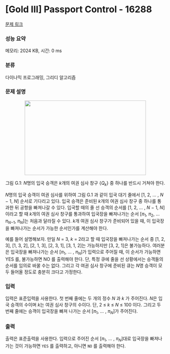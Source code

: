 # [Gold III] Passport Control - 16288 

[문제 링크](https://www.acmicpc.net/problem/16288) 

### 성능 요약

메모리: 2024 KB, 시간: 0 ms

### 분류

다이나믹 프로그래밍, 그리디 알고리즘

### 문제 설명

<p style="text-align: center;"><img alt="" src="https://upload.acmicpc.net/f56b312b-9138-4a89-a26b-ae3c0be0b1d1/-/preview/" style="width: 382px; height: 234px;"></p>

<p style="text-align: center;">그림 G.1: <em>N</em>명의 입국 승객은 <em>k</em>개의 여권 심사 창구 {<em>Q</em><sub><em>k</em></sub>} 중 하나를 반드시 거쳐야 한다.</p>

<p><em>N</em>명의 입국 승객이 여권 심사를 위하여 그림 G.1 과 같이 입국 대기 줄에서 [1, 2, … , <em>N</em> − 1, <em>N</em>] 순서로 기다리고 있다. 입국 승객은 준비된 <em>k</em>개의 여권 심사 창구 중 하나를 통과한 뒤 공항을 빠져나갈 수 있다. 입국할 때의 줄 선 승객의 순서를 [1, 2, … , <em>N</em> − 1, <em>N</em>]이라고 할 때 <em>k</em>개의 여권 심사 창구를 통과하여 입국장을 빠져나가는 순서 [<em>π</em><sub>1</sub>, <em>π</em><sub>2</sub>, … <em>π</em><sub><em>N</em>−1</sub>, <em>π</em><sub><em>N</em></sub>]는 처음과 달라질 수 있다. <em>k</em>개 여권 심사 창구가 준비되어 있을 때, 이 입국장을 빠져나가는 순서가 가능한 순서인가를 계산해야 한다.</p>

<p>예를 들어 설명해보자. 만일 <em>N</em> = 3, <em>k</em> = 2라고 할 때 입국장을 빠져나가는 순서 중 [1, 2, 3], [1, 3, 2], [2, 1, 3], [2, 3, 1], [3, 1, 2]는 가능하지만 [3, 2, 1]은 불가능하다. 여러분은 입국장을 빠져나가는 순서 [<em>π</em><sub>1</sub>, … , <em>π</em><sub><em>N</em></sub>]가 입력으로 주어질 때, 이 순서가 가능하면 YES 를, 불가능하면 NO 를 출력해야 한다. 단, 특정 큐에 줄을 선 상황에서는 승객들의 순서를 임의로 바꿀 수는 없다. 그리고 각 여권 심사 창구에 준비된 큐는 <em>N</em>명 승객이 모두 들어올 정도로 충분히 크다고 가정한다.</p>

### 입력 

 <p>입력은 표준입력을 사용한다. 첫 번째 줄에는 두 개의 정수 <em>N</em> 과 <em>k</em> 가 주어진다. <em>N</em>은 입국 승객의 수이며 <em>k</em>는 여권 심사 창구의 수이다. 단, 2 ≤ <em>k</em> ≤ <em>N</em> ≤ 100 이다. 그리고 두 번째 줄에는 승객이 입국장을 빠져 나가는 순서 [<em>π</em><sub>1</sub>, … , <em>π</em><sub><em>N</em></sub>]가 주어진다.</p>

### 출력 

 <p>출력은 표준출력을 사용한다. 입력으로 주어진 순서 [<em>π</em><sub>1</sub>, … , <em>π</em><sub><em>N</em></sub>]대로 입국장을 빠져나가는 것이 가능하면 <code>YES</code> 를 출력하고, 아니면 <code>NO</code> 를 출력해야 한다.</p>

